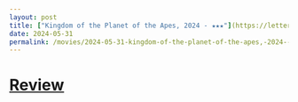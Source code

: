 ```yaml
---
layout: post
title: ["Kingdom of the Planet of the Apes, 2024 - ★★★"](https://letterboxd.com/pavlesap/film/kingdom-of-the-planet-of-the-apes/) #"Kingdom of the Planet of the Apes, 2024 - ★★★"
date: 2024-05-31
permalink: /movies/2024-05-31-kingdom-of-the-planet-of-the-apes,-2024---★★★/
---
```


# [Review](https://letterboxd.com/pavlesap/film/kingdom-of-the-planet-of-the-apes/)

